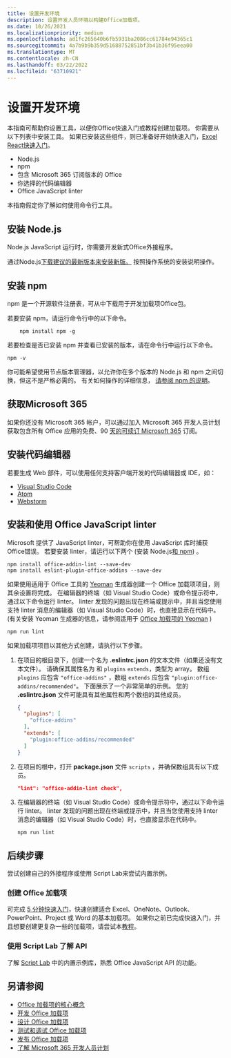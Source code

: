 ```yaml
---
title: 设置开发环境
description: 设置开发人员环境以构建Office加载项。
ms.date: 10/26/2021
ms.localizationpriority: medium
ms.openlocfilehash: ad1fc265640b6fb5931ba2086cc61784e94365c1
ms.sourcegitcommit: 4a7b9b9b359d51688752851bf3b41b36f95eea00
ms.translationtype: MT
ms.contentlocale: zh-CN
ms.lasthandoff: 03/22/2022
ms.locfileid: "63710921"
---
```

# <a name="set-up-your-development-environment"></a>设置开发环境

本指南可帮助你设置工具，以便你Office快速入门或教程创建加载项。 你需要从以下列表中安装工具。 如果已安装这些组件，则已准备好开始快速入门，[Excel React快速入门](../quickstarts/excel-quickstart-react.md)。

- Node.js
- npm
- 包含 Microsoft 365 订阅版本的 Office
- 你选择的代码编辑器
- Office JavaScript linter

本指南假定你了解如何使用命令行工具。

## <a name="install-nodejs"></a>安装 Node.js

Node.js JavaScript 运行时，你需要开发新式Office外接程序。

通过Node.js[下载建议的最新版本来安装新版。](https://nodejs.org) 按照操作系统的安装说明操作。

## <a name="install-npm"></a>安装 npm

npm 是一个开源软件注册表，可从中下载用于开发加载项Office包。

若要安装 npm，请运行命令行中的以下命令。

```command&nbsp;line
    npm install npm -g
```

若要检查是否已安装 npm 并查看已安装的版本，请在命令行中运行以下命令。

```command&nbsp;line
npm -v
```

你可能希望使用节点版本管理器，以允许你在多个版本的 Node.js 和 npm 之间切换，但这不是严格必需的。 有关如何操作的详细信息， [请参阅 npm 的说明](https://docs.npmjs.com/downloading-and-installing-node-js-and-npm)。

## <a name="get-microsoft-365"></a>获取Microsoft 365

如果你还没有 Microsoft 365 帐户，可以通过加入 Microsoft 365 开发人员计划获取包含所有 Office 应用的免费、90 [天的可续订 Microsoft 365](https://developer.microsoft.com/office/dev-program) 订阅。

## <a name="install-a-code-editor"></a>安装代码编辑器

若要生成 Web 部件，可以使用任何支持客户端开发的代码编辑器或 IDE，如：

- [Visual Studio Code](https://code.visualstudio.com/)
- [Atom](https://atom.io)
- [Webstorm](https://www.jetbrains.com/webstorm)

## <a name="install-and-use-the-office-javascript-linter"></a>安装和使用 Office JavaScript linter

Microsoft 提供了 JavaScript linter，可帮助你在使用 JavaScript 库时捕获Office错误。 若要安装 linter，请运行以下两个 (安装 Node.js[和 npm](#install-npm)) 。[ ](#install-nodejs)

```command&nbsp;line
npm install office-addin-lint --save-dev
npm install eslint-plugin-office-addins --save-dev
```

如果使用适用于 Office 工具的 [Yeoman](../develop/yeoman-generator-overview.md) 生成器创建一个 Office 加载项项目，则其余设置将完成。 在编辑器的终端（如 Visual Studio Code）或命令提示符中，通过以下命令运行 linter。 linter 发现的问题出现在终端或提示中，并且当您使用支持 linter 消息的编辑器（如 Visual Studio Code）时，也直接显示在代码中。  (有关安装 Yeoman 生成器的信息，请参阅适用于 [Office 加载项的 Yeoman](../develop/yeoman-generator-overview.md) ) 

```command&nbsp;line
npm run lint
```

如果加载项项目以其他方式创建，请执行以下步骤。

1. 在项目的根目录下，创建一个名为 **.eslintrc.json** 的文本文件（如果还没有文本文件）。 请确保其属性名为 和 `plugins` `extends`，类型为 array。 数组 `plugins` 应包含 `"office-addins"` ，数组 `extends` 应包含 `"plugin:office-addins/recommended"`。 下面展示了一个非常简单的示例。 您的 **.eslintrc.json** 文件可能具有其他属性和两个数组的其他成员。

   ```json
   {
     "plugins": [
       "office-addins"
     ],
     "extends": [
       "plugin:office-addins/recommended"
     ]
   }
   ```

1. 在项目的根中，打开 **package.json** 文件 `scripts` ，并确保数组具有以下成员。

   ```json
   "lint": "office-addin-lint check",
   ```

1. 在编辑器的终端（如 Visual Studio Code）或命令提示符中，通过以下命令运行 linter。 linter 发现的问题出现在终端或提示中，并且当您使用支持 linter 消息的编辑器（如 Visual Studio Code）时，也直接显示在代码中。

   ```command&nbsp;line
   npm run lint
   ```

## <a name="next-steps"></a>后续步骤

尝试创建自己的外接程序或使用 Script Lab来尝试内置示例。

### <a name="create-an-office-add-in"></a>创建 Office 加载项

可完成 [5 分钟快速入门](../index.yml)，快速创建适合 Excel、OneNote、Outlook、PowerPoint、Project 或 Word 的基本加载项。 如果你之前已完成快速入门，并且想要创建更复杂一些的加载项，请尝试本[教程](../index.yml)。

### <a name="explore-the-apis-with-script-lab"></a>使用 Script Lab 了解 API

了解 [Script Lab](explore-with-script-lab.md) 中的内置示例库，熟悉 Office JavaScript API 的功能。

## <a name="see-also"></a>另请参阅

- [Office 加载项的核心概念](../overview/core-concepts-office-add-ins.md)
- [开发 Office 加载项](../develop/develop-overview.md)
- [设计 Office 加载项](../design/add-in-design.md)
- [测试和调试 Office 加载项](../testing/test-debug-office-add-ins.md)
- [发布 Office 加载项](../publish/publish.md)
- [了解 Microsoft 365 开发人员计划](https://developer.microsoft.com/microsoft-365/dev-program)